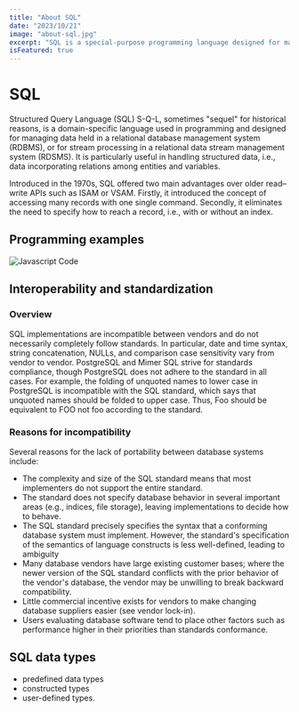 ```yaml
---
title: "About SQL"
date: "2023/10/21"
image: "about-sql.jpg"
excerpt: "SQL is a special-purpose programming language designed for managing data in a relational database "
isFeatured: true
---
```


# SQL

Structured Query Language (SQL) S-Q-L, sometimes "sequel" for historical reasons, is a domain-specific language used in programming and designed for managing data held in a relational database management system (RDBMS), or for stream processing in a relational data stream management system (RDSMS). It is particularly useful in handling structured data, i.e., data incorporating relations among entities and variables.

Introduced in the 1970s, SQL offered two main advantages over older read–write APIs such as ISAM or VSAM. Firstly, it introduced the concept of accessing many records with one single command. Secondly, it eliminates the need to specify how to reach a record, i.e., with or without an index.

## Programming examples

![Javascript Code](/images/posts/about-sql/sql-code1.png)

## Interoperability and standardization

### Overview

SQL implementations are incompatible between vendors and do not necessarily completely follow standards. In particular, date and time syntax, string concatenation, NULLs, and comparison case sensitivity vary from vendor to vendor. PostgreSQL and Mimer SQL strive for standards compliance, though PostgreSQL does not adhere to the standard in all cases. For example, the folding of unquoted names to lower case in PostgreSQL is incompatible with the SQL standard, which says that unquoted names should be folded to upper case. Thus, Foo should be equivalent to FOO not foo according to the standard.

### Reasons for incompatibility

Several reasons for the lack of portability between database systems include:

- The complexity and size of the SQL standard means that most implementers do not support the entire standard.
- The standard does not specify database behavior in several important areas (e.g., indices, file storage), leaving implementations to decide how to behave.
- The SQL standard precisely specifies the syntax that a conforming database system must implement. However, the standard's specification of the semantics of language constructs is less well-defined, leading to ambiguity
- Many database vendors have large existing customer bases; where the newer version of the SQL standard conflicts with the prior behavior of the vendor's database, the vendor may be unwilling to break backward compatibility.
- Little commercial incentive exists for vendors to make changing database suppliers easier (see vendor lock-in).
- Users evaluating database software tend to place other factors such as performance higher in their priorities than standards conformance.

## SQL data types

- predefined data types
- constructed types
- user-defined types.

